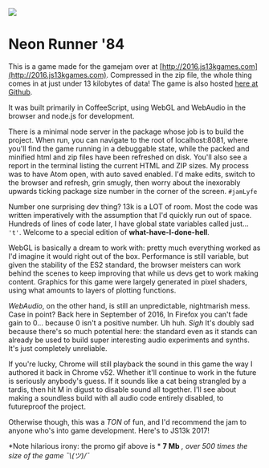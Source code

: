 ![](neon-runner-logo.gif?raw=true)

# Neon Runner '84

This is a game made for the gamejam over at [http://2016.js13kgames.com](http://2016.js13kgames.com). Compressed in the zip file, the whole thing comes in at just under 13 kilobytes of data! The game is also hosted [here at Github](https://csubagio.github.io/js13k-neonrunner/).

It was built primarily in CoffeeScript, using WebGL and WebAudio in the browser and node.js for development.

There is a minimal node server in the package whose job is to build the project. When run, you can navigate to the root of localhost:8081, where you'll find the game running in a debuggable state, while the packed and minified html and zip files have been refreshed on disk. You'll also see a report in the terminal listing the current HTML and ZIP sizes. My process was to have Atom open, with auto saved enabled. I'd make edits, switch to the browser and refresh, grin smugly, then worry about the inexorably upwards ticking package size number in the corner of the screen. `#jamLyfe`

Number one surprising dev thing? 13k is a LOT of room. Most the code was written imperatively with the assumption that I'd quickly run out of space. Hundreds of lines of code later, I have global state variables called just... `'t'`. Welcome to a special edition of **what-have-I-done-hell**.

WebGL is basically a dream to work with: pretty much everything worked as I'd imagine it would right out of the box. Performance is still variable, but given the stability of the ES2 standard, the browser meisters can work behind the scenes to keep improving that while us devs get to work making content. Graphics for this game were largely generated in pixel shaders, using what amounts to layers of plotting functions.

*WebAudio*, on the other hand, is still an unpredictable, nightmarish mess. Case in point? Back here in September of 2016, In Firefox you can't fade gain to 0... because 0 isn't a positive number. Uh huh. *Sigh* It's doubly sad because there's so much potential here: the standard even as it stands can already be used to build super interesting audio experiments and synths. It's just completely unreliable.

If you're lucky, Chrome will still playback the sound in this game the way I authored it back in Chrome v52. Whether it'll continue to work in the future is seriously anybody's guess. If it sounds like a cat being strangled by a tardis, then hit M in digust to disable sound all together. I'll see about making a soundless build with all audio code entirely disabled, to futureproof the project.

Otherwise though, this was a *TON* of fun, and I'd recommend the jam to anyone who's into game development. Here's to JS13k 2017!

*Note hilarious irony: the promo gif above is * **7 Mb** *, over 500 times the size of the game ¯\\_(ツ)_/¯*
